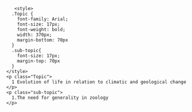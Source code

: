        <style>
      .Topic {
        font-family: Arial;
        font-size: 17px;
        font-weight: bold;
        width: 370px;
        margin-bottom: 70px
      }
      .sub-topic{
        font-size: 17px;
        margin-top: 70px
      }
    </style>
    <p class="Topic">
      1 Evolution of life in relation to climatic and geological change
    </p>
    <p class="sub-topic">
      1.The need for generality in zoology
    </p>
